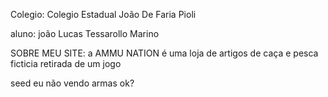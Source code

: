 Colegio: Colegio Estadual João De Faria Pioli


aluno: joão Lucas Tessarollo Marino



SOBRE MEU SITE: a AMMU NATION é uma loja de artigos de caça e pesca ficticia retirada de um jogo






seed eu não vendo armas ok? 
